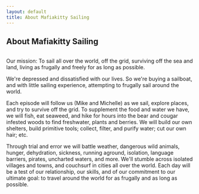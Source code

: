 ```yaml
---
layout: default
title: About Mafiakitty Sailing
---
```


<div class="post">
	<h2 class="pageTitle">About Mafiakitty Sailing</h2>
	<img src="{{ '/assets/img/touring.jpg' | prepend: site.baseurl }}" alt="">
	<p class="intro">Our mission: To sail all over the world, off the grid, surviving off the sea and land, living as frugally and freely for as long as possible.</p>

<p>We're depressed and dissatisfied with our lives. So we're buying a sailboat, and with little sailing experience, attempting to frugally sail around the world.
</p>

<p>Each episode will follow us (Mike and Michelle) as we sail, explore places, and try to survive off the grid. To supplement the food and water we have, we will fish, eat seaweed, and hike for hours into the bear and cougar infested woods to find freshwater, plants and berries. We will build our own shelters, build primitive tools; collect, filter, and purify water; cut our own hair; etc.
</p>

<p>Through trial and error we will battle weather, dangerous wild animals, hunger, dehydration, sickness, running aground, isolation, language barriers, pirates, uncharted waters, and more. We'll stumble across isolated villages and towns, and couchsurf in cities all over the world. Each day will be a test of our relationship, our skills, and of our commitment to our ultimate goal: to travel around the world for as frugally and as long as possible.
</sp>
	<!-- The Outline
	<ul class="posts noList">
      <li></li>
			<li></li>
			<li></li>
			<li></li>
	</ul> -->
</div>
